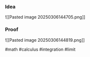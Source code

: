 ### Idea
![[Pasted image 20250306144705.png]]
### Proof 
![[Pasted image 20250306144819.png]]


#math #calculus #integration #limit 



